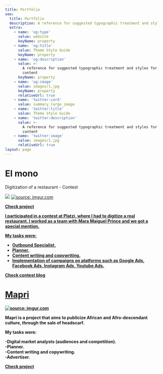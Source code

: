 ```yaml
---
title: Portfolio
seo:
  title: Portfolio
  description: A reference for suggested typographic treatment and styles for your content
  extra:
    - name: 'og:type'
      value: website
      keyName: property
    - name: 'og:title'
      value: Theme Style Guide
      keyName: property
    - name: 'og:description'
      value: >-
        A reference for suggested typographic treatment and styles for your
        content
      keyName: property
    - name: 'og:image'
      value: images/1.jpg
      keyName: property
      relativeUrl: true
    - name: 'twitter:card'
      value: summary_large_image
    - name: 'twitter:title'
      value: Theme Style Guide
    - name: 'twitter:description'
      value: >-
        A reference for suggested typographic treatment and styles for your
        content
    - name: 'twitter:image'
      value: images/1.jpg
      relativeUrl: true
layout: page
---
```

# El mono

Digitization of a restaurant -  Contest

![](/\_static/app-assets/images/makreitnplate.PNG) 
<a href="https://imgur.com/oBKKxiX"> <img src="https://i.imgur.com/oBKKxiX.png" title="source: imgur.com" /></a>

<a href= "https://drive.google.com/file/d/1XEjBJGu_vHcCU0vK9G3l7HAAj4AvlMvC/view?usp=sharing" target="_blank"/> <strong/> Check project 

I participated in a contest at Platzi, where I had to digitize a real restaurant. I worked as a team with Mara Maiguel Prince and we got a special mention.

My tasks were:

- Outbound Specialist.
- Planner.
- Content writing and copywriting.
- Implementation of campaigns on platforms such as Google Ads, Facebook Ads, Instagram Ads, Youtube Ads.

<a href= "https://platzi.com/blog/olimpiadas-premiacion-marketing-in-a-plate/" target="_blank"/> <strong/> Check contest blog

# Mapri

<a href="https://imgur.com/Eng6idW"><img src="https://i.imgur.com/Eng6idW.png" title="source: imgur.com" /></a>

Mapri is a project that aims to publicize African and Afro-descendant culture, through the sale of headscarf.

My tasks were:

-Digital market analysts (audiences and competition).<br/>
-Planner.<br/>
-Content writing and copywriting.<br/>
-Advertiser.

<a href= "https://www.instagram.com/mapriesenciayestilo/" target="_blank"/> <strong/> Check project 

